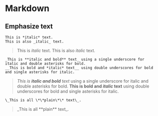 # Markdown

## Emphasize text
```
This is *italic* text.
This is also _italic_ text.
```
> This is *italic* text.
> This is also _italic_ text.

```
_This is **italic and bold** text_ using a single underscore for italic and double asterisks for bold.
__This is bold and *italic* text__ using double underscores for bold and single asterisks for italic.
```
> _This is **italic and bold** text_ using a single underscore for italic and double asterisks for bold.
> __This is bold and *italic* text__ using double underscores for bold and single asterisks for italic.

```
\_This is all \*\*plain\*\* text\_.
```
> \_This is all \*\*plain\*\* text\_.
